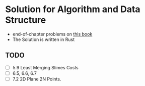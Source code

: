 # Solution for Algorithm and Data Structure

- end-of-chapter problems on [this book](https://www.amazon.co.jp/dp/4065128447)
- The Solution is written in Rust

## TODO

- [ ] 5.9 Least Merging Slimes Costs
- [ ] 6.5, 6.6, 6.7
- [ ] 7.2 2D Plane 2N Points.
